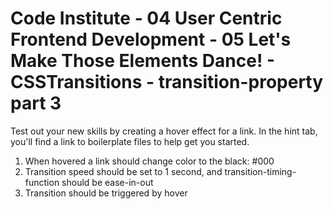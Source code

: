 # Code Institute - 04 User Centric Frontend Development - 05 Let's Make Those Elements Dance! - CSSTransitions - transition-property part 3

Test out your new skills by creating a hover effect for a link. In the hint tab, you'll find a link to boilerplate files to help get you started.

1. When hovered a link should change color to the black: #000
2. Transition speed should be set to 1 second, and transition-timing-function should be ease-in-out
3. Transition should be triggered by hover
